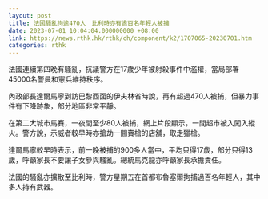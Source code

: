 ```yaml
---
layout: post
title: 法國騷亂拘逾470人　比利時亦有逾百名年輕人被捕
date: 2023-07-01 10:04:04.000000000 +08:00
link: https://news.rthk.hk/rthk/ch/component/k2/1707065-20230701.htm
categories: rthk
---
```


法國連續第四晚有騷亂，抗議警方在17歲少年被射殺事件中濫權，當局部署45000名警員和憲兵維持秩序。

內政部長達爾馬寧到訪巴黎西面的伊夫林省時說，再有超過470人被捕，但暴力事件有下降跡象，部分地區非常平靜。

在第二大城市馬賽，一夜間至少80人被捕，網上片段顯示，一間超市被入闖入縱火。警方說，示威者較早時亦搶劫一間賣槍的店舖，取走獵槍。

達爾馬寧較早時表示，前一晚被捕的900多人當中，平均只得17歲，部分只得13歲，呼籲家長不要讓子女參與騷亂。總統馬克龍亦呼籲家長承擔責任。

法國的騷亂亦擴散至比利時，警方星期五在首都布魯塞爾拘捕過百名年輕人，其中多人持有武器。
